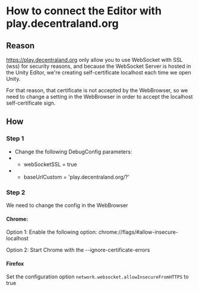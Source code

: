 # How to connect the Editor with play.decentraland.org

## Reason

https://play.decentraland.org only allow you to use WebSocket with SSL (wss) for security reasons, and because the WebSocket Server is hosted in the Unity Editor, we're creating self-certificate localhost each time we open Unity.

For that reason, that certificate is not accepted by the WebBrowser, so we need to change a setting in the WebBrowser in order to accept the localhost self-certificate sign.

## How

### Step 1

- Change the following DebugConfig parameters:
- - webSocketSSL = true
- - baseUrlCustom = 'play.decentraland.org/?'

### Step 2
We need to change the config in the WebBrowser

#### Chrome:

Option 1: Enable the following option: chrome://flags/#allow-insecure-localhost

Option 2: Start Chrome with the --ignore-certificate-errors

#### Firefox

Set the configuration option `network.websocket.allowInsecureFromHTTPS` to true